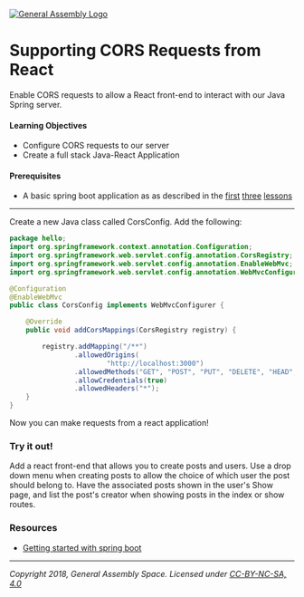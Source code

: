 [![General Assembly Logo](https://camo.githubusercontent.com/1a91b05b8f4d44b5bbfb83abac2b0996d8e26c92/687474703a2f2f692e696d6775722e636f6d2f6b6538555354712e706e67)](https://generalassemb.ly)

# Supporting CORS Requests from React

Enable CORS requests to allow a React front-end to interact with our Java Spring server.

#### Learning Objectives

- Configure CORS requests to our server
- Create a full stack Java-React Application 

#### Prerequisites

- A basic spring boot application as as described in the [first](../starting-a-boot-project) [three](../data-backed-boot) [lessons](../relationships-between-models)

---

Create a new Java class called CorsConfig. Add the following:

```java
package hello;
import org.springframework.context.annotation.Configuration;
import org.springframework.web.servlet.config.annotation.CorsRegistry;
import org.springframework.web.servlet.config.annotation.EnableWebMvc;
import org.springframework.web.servlet.config.annotation.WebMvcConfigurer;

@Configuration
@EnableWebMvc
public class CorsConfig implements WebMvcConfigurer {

    @Override
    public void addCorsMappings(CorsRegistry registry) {

        registry.addMapping("/**")
                .allowedOrigins(
                        "http://localhost:3000")
                .allowedMethods("GET", "POST", "PUT", "DELETE", "HEAD", "OPTIONS")
                .allowCredentials(true)
                .allowedHeaders("*");
    }
}
```

Now you can make requests from a react application! 

### Try it out!

Add a react front-end that allows you to create posts and users. Use a drop down menu when creating posts to allow the choice of which user the post should belong to. Have the associated posts shown in the user's Show page, and list the post's creator when showing posts in the index or show routes.

### Resources

- [Getting started with spring boot](https://spring.io/guides/gs/spring-boot/)

---

*Copyright 2018, General Assembly Space. Licensed under [CC-BY-NC-SA, 4.0](https://creativecommons.org/licenses/by-nc-sa/4.0/)*